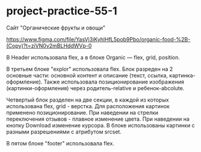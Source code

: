 # project-practice-55-1
Сайт "Органические фрукты и овощи"

https://www.figma.com/file/YasVj3iKyhlHfL5pob9Pbo/organic-food-%2B-(Copy)?t=ziVN0v2mBLHddWVp-0

В Header использовала flex, а в блоке Organic — flex, grid, position.

В третьем блоке "explor" использовала flex. Блок разреден на 2 основные части: основной контент и описание (текст, ссылка, картинка-оформление). Также использовала позиционирование изображения (картинки-оформления) через родитель-relative и ребенок-abcolute.

Четвертый блок разделен на две секции, в каждой из которых использована flex, grid - верстка. Для расположения картинок применено позиционирование.
При наведении на стрелки переключения отзывов - плавное изменение цвета.
При наведении на кнопку Download изменение курсора.
В блоке использованы картинки с разными разрешениями с атрибутом srcset.

В пятом блоке "footer" использовала flex.
